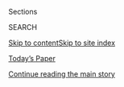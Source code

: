 <div id="app">

<div>

<div class="NYTAppHideMasthead css-zz1s19 e1suatyy0">

<div class="section css-ui9rw0 e1suatyy2">

<div class="css-11hrj97 er09x8g0">

<div class="css-6n7j50">

</div>

<span class="css-1dv1kvn">Sections</span>

<div class="css-10488qs">

<span class="css-1dv1kvn">SEARCH</span>

</div>

[Skip to content](#site-content)[Skip to site
index](#site-index)

</div>

<div class="css-10698na e1huz5gh0">

</div>

</div>

<div id="masthead-bar-one" class="section hasLinks css-15hmgas e1csuq9d3">

<div class="css-uqyvli e1csuq9d0">

</div>

<div class="css-1uqjmks e1csuq9d1">

</div>

<div class="css-9e9ivx">

[](https://myaccount.nytimes.com/auth/login?response_type=cookie&client_id=vi)

</div>

<div class="css-1bvtpon e1csuq9d2">

[Today’s Paper](https://www.nytimes.com/section/todayspaper)

</div>

</div>

</div>

</div>

<div data-aria-hidden="false">

<div id="site-content" data-role="main">

<div id="top-wrapper" class="css-15p45cc eaca97t0" type="top">

<div id="top-slug" class="css-19x0jxb eaca97t1" hidden="">

Advertisement

</div>

[Continue reading the main
story](#after-top)

<div class="ad top-wrapper" style="text-align:center;height:100%;display:block;min-height:90px">

<div id="top" class="place-ad" data-position="top" data-size-key="top">

</div>

</div>

<div id="after-top">

</div>

</div>

<div id="collection-sporting" class="section css-15h4p1b e9abtgs0">

<div class="css-1j21atc e1svk9qx1">

<div class="css-fmiefx e1svk9qx2">

<div class="css-1hk7r2m eu54l5x0">

<div id="sponsor-wrapper" class="css-7a1pgi eaca97t0" type="sponsor" hidden="">

<div id="sponsor-slug" class="css-1l4mleb eaca97t1" hidden="">

Supported by

</div>

[Continue reading the main
story](#after-sponsor)

<div id="sponsor" class="ad sponsor-wrapper" style="text-align:left;height:100%;display:block">

</div>

<div id="after-sponsor">

</div>

</div>

</div>

### <span class="css-1032l74 ezz4tcd1">[Opinion](/section/opinion)</span>

</div>

<div class="css-nfcc9b e1svk9qx3">

<div class="css-zpl4ow e1svk9qx7">

![avatar](https://static01.nyt.com/images/2016/08/16/opinion/sporting-icon/Sporting-icon-thumbLarge.jpg)

</div>

<div class="css-vl9dhg e1svk9qx5">

<div class="css-1nrhkj6 e1svk9qx6">

# Sporting

<div class="follow-button-placeholder" data-collection-id="">

</div>

</div>

## <span>Personal essays about athletics, games and exercise by participants and observers alike.</span>

</div>

</div>

## <span>Personal essays about athletics, games and exercise by participants and observers alike.</span>

</div>

<div class="css-1rclpnj ekkqrpp0">

</div>

<div class="css-185go5a e1o5byef0">

<div class="css-15cbhtu">

  - [Latest](#stream-panel)
  - <span class="css-6n7j50">Search</span>
    <div class="control">
    <div class="label-container css-1dv1kvn">
    Search
    </div>
    <div class="css-wm4t3d">
    **<span id="clear-search-input" class="css-1dv1kvn">Clear this text
    input</span>
    </div>
    </div>
    <span class="css-1iovbfw"></span>

<div id="stream-panel" class="section css-8msx5b e1jz0cab1">

<div class="css-13mho3u">

1.  
    
    <div class="css-1cp3ece">
    
    <div class="css-1l4spti">
    
    [](/2018/12/08/opinion/karate-martial-arts-tao-gravity-.html)
    
    <div class="css-79elbk">
    
    ![](https://static01.nyt.com/images/2018/12/08/opinion/08sporting/08sporting-thumbWide.jpg?quality=75&auto=webp&disable=upscale)
    
    </div>
    
    ## The Tao of Gravity
    
    All martial arts are a quest for beauty and transcendence. I found
    those not in doing karate but rather having karate done to me.
    
    <div class="css-1nqbnmb ea5icrr0">
    
    By <span class="css-1n7hynb">Gare
    Joyce</span>
    
    </div>
    
    </div>
    
    <div class="css-1lc2l26 e1xfvim33">
    
    </div>
    
    </div>

2.  
    
    <div class="css-1cp3ece">
    
    <div class="css-1l4spti">
    
    [](/2018/11/10/opinion/northwestern-football-big-ten-concussions.html)
    
    <div class="css-79elbk">
    
    ![](https://static01.nyt.com/images/2018/11/10/opinion/10sportingWeb/10sportingWeb-thumbWide.jpg?quality=75&auto=webp&disable=upscale)
    
    </div>
    
    ## I Miss Northwestern Football’s Losing Tradition
    
    My college was usually on the bottom of the Big Ten. When I think of
    the players’ futures, I wish it still was.
    
    <div class="css-1nqbnmb ea5icrr0">
    
    By <span class="css-1n7hynb">Carmel
    McCoubrey</span>
    
    </div>
    
    </div>
    
    <div class="css-1lc2l26 e1xfvim33">
    
    </div>
    
    </div>

3.  
    
    <div class="css-1cp3ece">
    
    <div class="css-1l4spti">
    
    [](/2018/11/02/opinion/running-marathons-sports.html)
    
    <div class="css-79elbk">
    
    ![](https://static01.nyt.com/images/2018/11/03/opinion/03sporting-top/03sporting-top-thumbWide-v2.jpg?quality=75&auto=webp&disable=upscale)
    
    </div>
    
    ## I Was Never an Athlete. Then I Found Running.
    
    The sport can be solitary. But you can also find incredible
    camaraderie racing with a pack.
    
    <div class="css-1nqbnmb ea5icrr0">
    
    By <span class="css-1n7hynb">Lela
    Moore</span>
    
    </div>
    
    </div>
    
    <div class="css-1lc2l26 e1xfvim33">
    
    </div>
    
    </div>

4.  
    
    <div class="css-1cp3ece">
    
    <div class="css-1l4spti">
    
    [](/2018/10/23/opinion/health/dale-earnhardt-jr-concussion-nascar-retirement.html)
    
    <div class="css-79elbk">
    
    ![](https://static01.nyt.com/images/2018/10/23/opinion/23earnhardt/23earnhardt-thumbWide.jpg?quality=75&auto=webp&disable=upscale)
    
    </div>
    
    ## Dale Earnhardt Jr.: Bringing Concussions Out of the Darkness
    
    I used to hide my suffering. But I’ve learned that brain injuries
    don’t have to be permanent.
    
    <div class="css-1nqbnmb ea5icrr0">
    
    By <span class="css-1n7hynb">Dale Earnhardt
    Jr.</span>
    
    </div>
    
    </div>
    
    <div class="css-1lc2l26 e1xfvim33">
    
    </div>
    
    </div>

5.  
    
    <div class="css-1cp3ece">
    
    <div class="css-1l4spti">
    
    [](/2018/09/29/opinion/tiger-woods-ryder-cup-golf.html)
    
    <div class="css-79elbk">
    
    ![](https://static01.nyt.com/images/2018/09/29/opinion/29sportingWeb/merlin_144471564_e9a3fde3-212e-4247-9396-e71aaa1dd494-thumbWide.jpg?quality=75&auto=webp&disable=upscale)
    
    </div>
    
    ## Why We Can’t Stop Rooting for Tiger Woods
    
    He’s the most talented golfer ever to play the game. But more than
    ever he’s showing he’s also a human being.
    
    <div class="css-1nqbnmb ea5icrr0">
    
    By <span class="css-1n7hynb">Jeff Benedict <span>and</span> Armen
    Keteyian</span>
    
    </div>
    
    </div>
    
    <div class="css-1lc2l26 e1xfvim33">
    
    </div>
    
    </div>

6.  
    
    <div class="css-1cp3ece">
    
    <div class="css-1l4spti">
    
    [](/2018/09/22/opinion/laver-cup-federer-djokovic-tennis.html)
    
    <div class="css-79elbk">
    
    ![](https://static01.nyt.com/images/2018/09/22/opinion/22sportingWeb/22sportingWeb-thumbWide.jpg?quality=75&auto=webp&disable=upscale)
    
    </div>
    
    ## Why Does the Tennis Season End Before It’s Over?
    
    In October and November, the sport exists (Laver Cup\!) and doesn’t
    exist simultaneously. I’m both fascinated and irritated by this.
    
    <div class="css-1nqbnmb ea5icrr0">
    
    By <span class="css-1n7hynb">Rowan Ricardo
    Phillips</span>
    
    </div>
    
    </div>
    
    <div class="css-1lc2l26 e1xfvim33">
    
    </div>
    
    </div>

7.  
    
    <div class="css-1cp3ece">
    
    <div class="css-1l4spti">
    
    [](/2018/07/14/opinion/new-york-yankees-evil.html)
    
    <div class="css-79elbk">
    
    ![](https://static01.nyt.com/images/2018/07/15/opinion/sunday/15hart/15hart-thumbWide.jpg?quality=75&auto=webp&disable=upscale)
    
    </div>
    
    ## The New York Yankees Are a Moral Abomination
    
    But they are our abomination — gargantuan and heedless like America
    itself.
    
    <div class="css-1nqbnmb ea5icrr0">
    
    By <span class="css-1n7hynb">David Bentley
    Hart</span>
    
    </div>
    
    </div>
    
    <div class="css-1lc2l26 e1xfvim33">
    
    </div>
    
    </div>

8.  
    
    <div class="css-1cp3ece">
    
    <div class="css-1l4spti">
    
    [](/2018/06/22/opinion/world-cup-iceland-football.html)
    
    <div class="css-79elbk">
    
    ![](https://static01.nyt.com/images/2018/06/22/opinion/22sporting1web/merlin_139966095_034b1767-7fce-4c13-8cfb-e38e6474137c-thumbWide.jpg?quality=75&auto=webp&disable=upscale)
    
    </div>
    
    ## Three Viking Claps for Iceland\!
    
    On a World Cup family adventure, we rooted with old and new friends
    at a Reykjavik bar for our new favorite team.
    
    <div class="css-1nqbnmb ea5icrr0">
    
    By <span class="css-1n7hynb">Gwendolyn
    Oxenham</span>
    
    </div>
    
    </div>
    
    <div class="css-1lc2l26 e1xfvim33">
    
    </div>
    
    </div>

9.  
    
    <div class="css-1cp3ece">
    
    <div class="css-1l4spti">
    
    [](/2018/06/17/opinion/dancing-tango-with-trump-voters.html)
    
    <div class="css-79elbk">
    
    ![](https://static01.nyt.com/images/2018/06/22/opinion/16flahertyWeb/16flahertyWeb-thumbWide.jpg?quality=75&auto=webp&disable=upscale)
    
    </div>
    
    ## Dancing Tango With Trump Voters
    
    When you dance, you take a stranger in your arms. There’s a lesson
    there for America.
    
    <div class="css-1nqbnmb ea5icrr0">
    
    By <span class="css-1n7hynb">Meghan
    Flaherty</span>
    
    </div>
    
    </div>
    
    <div class="css-1lc2l26 e1xfvim33">
    
    </div>
    
    </div>

10. 
    
    <div class="css-1cp3ece">
    
    <div class="css-1l4spti">
    
    [](/2018/06/09/opinion/french-open-clay-roland-garros.html)
    
    <div class="css-79elbk">
    
    ![](https://static01.nyt.com/images/2018/06/09/opinion/09sportingWeb/merlin_139275483_febf3a21-89f5-4894-997c-396689457ebd-thumbWide.jpg?quality=75&auto=webp&disable=upscale)
    
    </div>
    
    ## Clay-Court Tennis, the ‘Greatest Show on Dirt’
    
    Every year, I fall in love with the French Open and Roland Garros’s
    beautiful, burnt sienna courts.
    
    <div class="css-1nqbnmb ea5icrr0">
    
    By <span class="css-1n7hynb">Rowan Ricardo Phillips</span>
    
    </div>
    
    </div>
    
    <div class="css-1lc2l26 e1xfvim33">
    
    </div>
    
    </div>

<div class="css-13mho3u">

<div class="css-1t62hi8">

<div class="css-1stvaey">

Show
More

<div>

<div style="border:0;clip:rect(0 0 0 0);height:1px;margin:-1px;overflow:hidden;white-space:nowrap;padding:0;width:1px;position:absolute" data-role="log" data-aria-live="assertive">

</div>

<div style="border:0;clip:rect(0 0 0 0);height:1px;margin:-1px;overflow:hidden;white-space:nowrap;padding:0;width:1px;position:absolute" data-role="log" data-aria-live="assertive">

</div>

<div style="border:0;clip:rect(0 0 0 0);height:1px;margin:-1px;overflow:hidden;white-space:nowrap;padding:0;width:1px;position:absolute" data-role="log" data-aria-live="polite">

</div>

<div style="border:0;clip:rect(0 0 0 0);height:1px;margin:-1px;overflow:hidden;white-space:nowrap;padding:0;width:1px;position:absolute" data-role="log" data-aria-live="polite">

</div>

</div>

</div>

</div>

</div>

</div>

<div class="css-g6hk37 supplemental">

<div id="mid1-wrapper" class="css-10wkyv7 eaca97t0" type="lede">

<div id="mid1-slug" class="css-1tag3rd eaca97t1">

Advertisement

</div>

[Continue reading the main
story](#after-mid1)

<div id="mid1" class="ad mid1-wrapper" style="text-align:center;height:100%;display:block;min-height:250px">

</div>

<div id="after-mid1">

</div>

</div>

<div id="mktg-wrapper" class="css-oxle51 eaca97t0" type="mktg">

<div id="mktg-slug" class="css-1tag3rd eaca97t1">

Advertisement

</div>

[Continue reading the main
story](#after-mktg)

<div id="mktg" class="ad mktg-wrapper" style="text-align:center;height:100%;display:block">

</div>

<div id="after-mktg">

</div>

</div>

</div>

</div>

</div>

</div>

</div>

</div>

## Site Index

<div>

</div>

## Site Information Navigation

  - [© <span>2020</span> <span>The New York Times
    Company</span>](https://help.nytimes.com/hc/en-us/articles/115014792127-Copyright-notice)

<!-- end list -->

  - [NYTCo](https://www.nytco.com/)
  - [Contact
    Us](https://help.nytimes.com/hc/en-us/articles/115015385887-Contact-Us)
  - [Work with us](https://www.nytco.com/careers/)
  - [Advertise](https://nytmediakit.com/)
  - [T Brand Studio](http://www.tbrandstudio.com/)
  - [Your Ad
    Choices](https://www.nytimes.com/privacy/cookie-policy#how-do-i-manage-trackers)
  - [Privacy](https://www.nytimes.com/privacy)
  - [Terms of
    Service](https://help.nytimes.com/hc/en-us/articles/115014893428-Terms-of-service)
  - [Terms of
    Sale](https://help.nytimes.com/hc/en-us/articles/115014893968-Terms-of-sale)
  - [Site
    Map](https://spiderbites.nytimes.com)
  - [Help](https://help.nytimes.com/hc/en-us)
  - [Subscriptions](https://www.nytimes.com/subscription?campaignId=37WXW)

</div>

</div>
